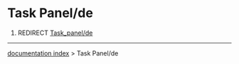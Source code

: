 # Task Panel/de
1.  REDIRECT [Task\_panel/de](Task_panel/de.md)

---
[documentation index](../README.md) > Task Panel/de
